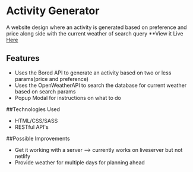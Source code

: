 # Activity Generator 
A website design where an activity is generated based on preference and price along side with the current weather of search query
**View it Live [Here](https://activitygenerator.netlify.app/)

## Features
- Uses the Bored API to generate an activity based on two or less params(price and preference)
- Uses the OpenWeatherAPI to search the database for current weather based on search params
- Popup Modal for instructions on what to do

##Technologies Used
- HTML/CSS/SASS
- RESTful API's

##Possible Improvements
- Get it working with a server --> currently works on liveserver but not netlify
- Provide weather for multiple days for planning ahead
